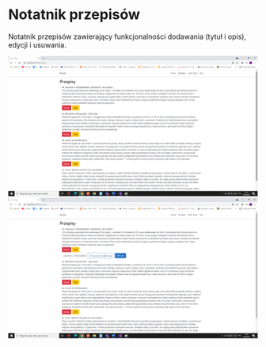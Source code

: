 # Notatnik przepisów

Notatnik przepisów zawierający funkcjonalności dodawania (tytuł i opis), edycji i usuwania.

![alt text](img/przepis1.png)
![alt text](img/przepis2.png)


